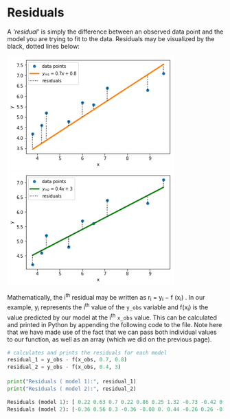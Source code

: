 # Residuals

A *'residual'* is simply the difference between an observed data point and the model you are trying to fit to the data. Residuals may be visualized by the black, dotted lines below:

![Residuals for trend line 1](images/residual-m1.png)![Residuals for trend line 2](images/residual-m2.png)

Mathematically, the i<sup>th</sup> residual may be written as r<sub>i</sub> = y<sub>i</sub> − f (x<sub>i</sub>) .  In our example, y<sub>i</sub> represents the i<sup>th</sup> value of the `y_obs` variable and f(x<sub>i</sub>) is the value predicted by our model at the i<sup>th</sup> `x_obs` value.  This can be calculated and printed in Python by appending the following code to the file.  Note here that we have made use of the fact that we can pass both individual values to our function, as well as an array (which we did on the previous page).

``` python
# calculates and prints the residuals for each model
residual_1 = y_obs - f(x_obs, 0.7, 0.8)
residual_2 = y_obs - f(x_obs, 0.4, 3)

print("Residuals ( model 1):", residual_1)
print("Residuals ( model 2):", residual_2)
```

``` python
Residuals (model 1): [ 0.22 0.63 0.7 0.22 0.86 0.25 1.32 -0.73 -0.42 0.74]
Residuals (model 2): [-0.36 0.56 0.3 -0.36 -0.08 0. 0.44 -0.26 0.26 -0.32]
```